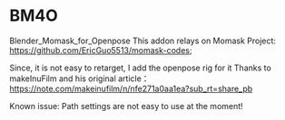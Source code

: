 # BM4O
Blender_Momask_for_Openpose
This addon relays on Momask Project: https://github.com/EricGuo5513/momask-codes;

Since, it is not easy to retarget, I add the openpose rig for it
Thanks to makeInuFilm and his original article：https://note.com/makeinufilm/n/nfe271a0aa1ea?sub_rt=share_pb

Known issue:
Path settings are not easy to use at the moment!
